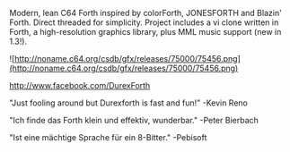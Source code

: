 Modern, lean C64 Forth inspired by colorForth, JONESFORTH and Blazin' Forth. Direct threaded for simplicity. Project includes a vi clone written in Forth, a high-resolution graphics library, plus MML music support (new in 1.3!).

![http://noname.c64.org/csdb/gfx/releases/75000/75456.png](http://noname.c64.org/csdb/gfx/releases/75000/75456.png)

http://www.facebook.com/DurexForth

"Just fooling around but Durexforth is fast and fun!" -Kevin Reno

"Ich finde das Forth klein und effektiv, wunderbar." -Peter Bierbach

"Ist eine mächtige Sprache für ein 8-Bitter." -Pebisoft